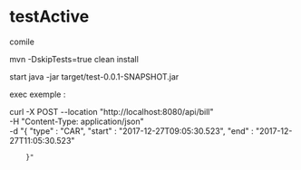 # testActive

comile 

mvn -DskipTests=true clean install

start java -jar target/test-0.0.1-SNAPSHOT.jar 



exec exemple : 

curl -X POST --location "http://localhost:8080/api/bill" \
    -H "Content-Type: application/json" \
    -d "{
          \"type\" : \"CAR\",
          \"start\" : \"2017-12-27T09:05:30.523\",
          \"end\"  : \"2017-12-27T11:05:30.523\"
        
        }"
